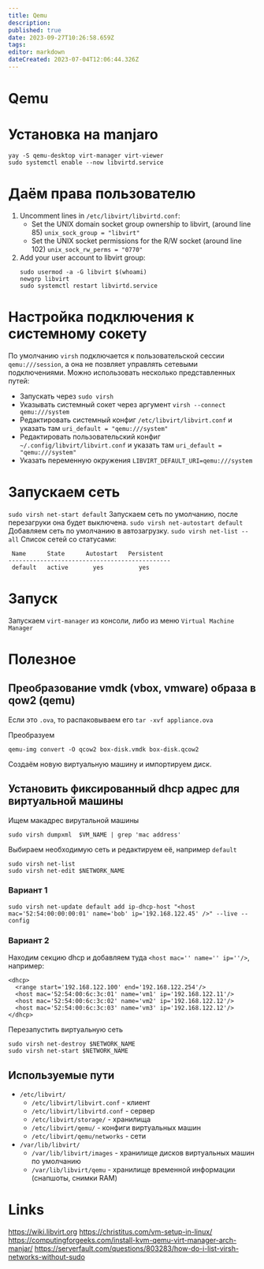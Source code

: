 ```yaml
---
title: Qemu
description: 
published: true
date: 2023-09-27T10:26:58.659Z
tags: 
editor: markdown
dateCreated: 2023-07-04T12:06:44.326Z
---
```


# Qemu

# Установка на manjaro

```
yay -S qemu-desktop virt-manager virt-viewer
sudo systemctl enable --now libvirtd.service
```

# Даём права пользователю

1. Uncomment lines in `/etc/libvirt/libvirtd.conf`:
	- Set the UNIX domain socket group ownership to libvirt, (around line 85) `unix_sock_group = "libvirt"`
	- Set the UNIX socket permissions for the R/W socket (around line 102) `unix_sock_rw_perms = "0770"`
3. Add your user account to libvirt group:
	```
	sudo usermod -a -G libvirt $(whoami)
	newgrp libvirt
	sudo systemctl restart libvirtd.service
	```
  
# Настройка подключения к системному сокету

По умолчанию `virsh` подключается к пользовательской сессии `qemu:///session`, а она не позвляет управлять сетевыми подключениями. Можно использовать несколько представленных путей:
- Запускать через `sudo virsh`
- Указывать системный сокет через аргумент `virsh --connect qemu:///system`
- Редактировать системный конфиг `/etc/libvirt/libvirt.conf` и указать там `uri_default = "qemu:///system"`
- Редактировать пользовательский конфиг `~/.config/libvirt/libvirt.conf` и указать там `uri_default = "qemu:///system"`
- Указать переменную окружения `LIBVIRT_DEFAULT_URI=qemu:///system`

# Запускаем сеть

`sudo virsh net-start default` Запускаем сеть по умолчанию, после перезагруки она будет выключена.
`sudo virsh net-autostart default` Добавляем сеть по умолчанию в автозагрузку.
`sudo virsh net-list --all` Список сетей со статусами:

```
 Name      State      Autostart   Persistent
----------------------------------------------
 default   active       yes          yes

```

# Запуск

Запускаем `virt-manager` из консоли, либо из меню `Virtual Machine Manager`

# Полезное
## Преобразование vmdk (vbox, vmware) образа в qow2 (qemu)

Если это `.ova`, то распаковываем его `tar -xvf appliance.ova`

Преобразуем
```
qemu-img convert -O qcow2 box-disk.vmdk box-disk.qcow2
```

Создаём новую виртуальную машину и импортируем диск.

## Установить фиксированный dhcp адрес для виртуальной машины

Ищем макадрес вирутальной машины

```
sudo virsh dumpxml  $VM_NAME | grep 'mac address'
```

Выбираем необходимую сеть и редактируем её, например `default`
```
sudo virsh net-list
sudo virsh net-edit $NETWORK_NAME
```

### Вариант 1

```
sudo virsh net-update default add ip-dhcp-host "<host mac='52:54:00:00:00:01' name='bob' ip='192.168.122.45' />" --live --config
```

### Вариант 2

Находим секцию dhcp и добавляем туда `<host mac='' name='' ip=''/>`, например:

```
<dhcp>
  <range start='192.168.122.100' end='192.168.122.254'/>
  <host mac='52:54:00:6c:3c:01' name='vm1' ip='192.168.122.11'/>
  <host mac='52:54:00:6c:3c:02' name='vm2' ip='192.168.122.12'/>
  <host mac='52:54:00:6c:3c:03' name='vm3' ip='192.168.122.12'/>
</dhcp>
```

Перезапустить виртуальную сеть

```
sudo virsh net-destroy $NETWORK_NAME
sudo virsh net-start $NETWORK_NAME
```

## Используемые пути

- `/etc/libvirt/`
  - `/etc/libvirt/libvirt.conf` - клиент
  - `/etc/libvirt/libvirtd.conf` - сервер
  - `/etc/libvirt/storage/` - хранилища
  - `/etc/libvirt/qemu/` - конфиги виртуальных машин
  - `/etc/libvirt/qemu/networks` - сети
- `/var/lib/libvirt/`
  - `/var/lib/libvirt/images` - хранилище дисков виртуальных машин по умолчанию
  - `/var/lib/libvirt/qemu` - хранилище временной информации (снапшоты, снимки RAM)

# Links

https://wiki.libvirt.org
https://christitus.com/vm-setup-in-linux/
https://computingforgeeks.com/install-kvm-qemu-virt-manager-arch-manjar/
https://serverfault.com/questions/803283/how-do-i-list-virsh-networks-without-sudo
